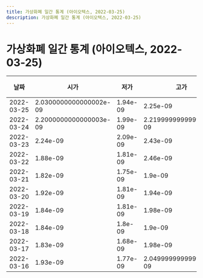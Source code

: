 ```yaml
---
title: 가상화폐 일간 통계 (아이오텍스, 2022-03-25)
description: 가상화폐 일간 통계 (아이오텍스, 2022-03-25)
---
```


가상화폐 일간 통계 (아이오텍스, 2022-03-25)
===

|날짜|시가|저가|고가|종가|비고|
|--|--|--|--|--|--|
|2022-03-25|2.0300000000000002e-09|1.94e-09|2.25e-09|1.96e-09|    |
|2022-03-24|2.2000000000000003e-09|1.99e-09|2.2199999999999998e-09|2.01e-09|    |
|2022-03-23|2.24e-09|2.09e-09|2.43e-09|2.2000000000000003e-09|    |
|2022-03-22|1.88e-09|1.81e-09|2.46e-09|2.24e-09|    |
|2022-03-21|1.82e-09|1.75e-09|1.9e-09|1.9e-09|    |
|2022-03-20|1.92e-09|1.81e-09|1.94e-09|1.82e-09|    |
|2022-03-19|1.84e-09|1.81e-09|1.98e-09|1.94e-09|    |
|2022-03-18|1.84e-09|1.8e-09|1.9e-09|1.83e-09|    |
|2022-03-17|1.83e-09|1.68e-09|1.98e-09|1.84e-09|    |
|2022-03-16|1.93e-09|1.77e-09|2.0499999999999997e-09|1.84e-09|    |
